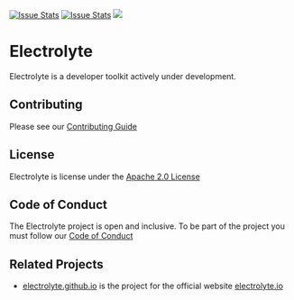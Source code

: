[![Issue Stats](http://issuestats.com/github/electrolyte/electrolyte/badge/pr?style=flat)](http://issuestats.com/github/electrolyte/electrolyte)
[![Issue Stats](http://issuestats.com/github/electrolyte/electrolyte/badge/issue?style=flat)](http://issuestats.com/github/electrolyte/electrolyte)
![](https://reposs.herokuapp.com/?path=electrolyte/electrolyte&style=flat)

# Electrolyte

Electrolyte is a developer toolkit actively under development.

## Contributing

Please see our [Contributing Guide][contributing]

## License

Electrolyte is license under the [Apache 2.0 License][license]

## Code of Conduct

The Electrolyte project is open and inclusive. 
To be part of the project you must follow our [Code of Conduct][codeofconduct]

## Related Projects

 - [electrolyte.github.io](https://github.com/electrolyte/electrolyte.github.io) is the project for the official website [electrolyte.io][website]

[website]: http://electrolyte.io
[github]: https://github.com/electrolyte/electrolyte
[documentation]: http://electrolyte.io
[license]: https://github.com/electrolyte/electrolyte/blob/master/LICENSE
[codeofconduct]: https://github.com/electrolyte/code-of-conduct/blob/master/code-of-conduct.md
[contributing]: https://github.com/electrolyte/electrolyte/blob/master/CONTRIBUTING.md